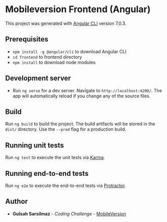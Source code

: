 # Mobileversion Frontend (Angular)

This project was generated with [Angular CLI](https://github.com/angular/angular-cli) version 7.0.3.

## Prerequisites
- `npm install -g @angular/cli` to download Angular CLI
- `cd frontend` to frontend directory
- `npm install` to download node modules

## Development server
- Run `ng serve` for a dev server. Navigate to `http://localhost:4200/`. The app will automatically reload if you change any of the source files.

## Build

Run `ng build` to build the project. The build artifacts will be stored in the `dist/` directory. Use the `--prod` flag for a production build.

## Running unit tests

Run `ng test` to execute the unit tests via [Karma](https://karma-runner.github.io).

## Running end-to-end tests

Run `ng e2e` to execute the end-to-end tests via [Protractor](http://www.protractortest.org/).

## Author
* **Gulsah Sarsilmaz** - *Coding Challenge* - [MobileVersion](https://github.com/gulsahsarsilmaz/mobileversion)
